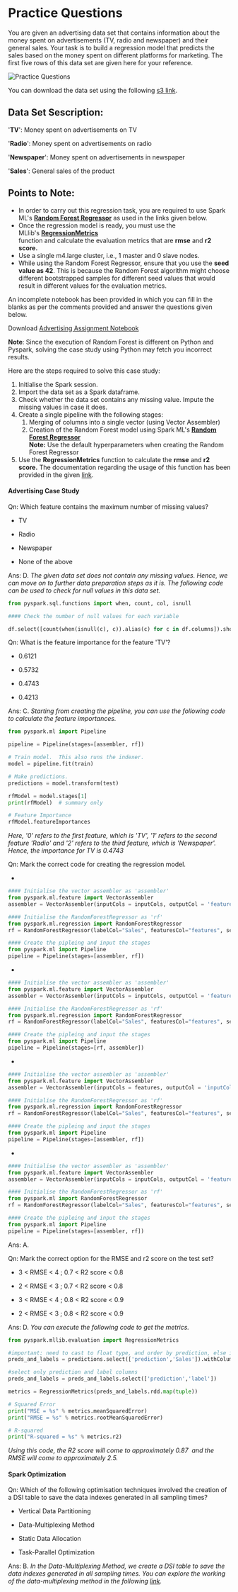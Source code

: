 # Practice Questions

You are given an advertising data set that contains information about the money spent on advertisements (TV, radio and newspaper) and their general sales. Your task is to build a regression model that predicts the sales based on the money spent on different platforms for marketing. The first five rows of this data set are given here for your reference.

![Practice Questions](https://i.ibb.co/HhNT5Mc/Practice-Questions.png)

You can download the data set using the following [s3 link](https://advertising-dataset-ml.s3.amazonaws.com/Advertising.csv).

## **Data Set Sescription:**

'**TV**': Money spent on advertisements on TV

'**Radio**': Money spent on advertisements on radio

'**Newspaper**': Money spent on advertisements in newspaper

'**Sales**': General sales of the product

## **Points to Note:**

-   In order to carry out this regression task, you are required to use Spark ML's **[Random Forest Regressor](https://spark.apache.org/docs/latest/ml-classification-regression.html#random-forest-regression)** as used in the links given below.
-   Once the regression model is ready, you must use the MLlib's **[RegressionMetrics](https://spark.apache.org/docs/2.2.0/mllib-evaluation-metrics.html#regression-model-evaluation)**   
    function and calculate the evaluation metrics that are **rmse** and **r2 score.**
-   Use a single m4.large cluster, i.e., 1 master and 0 slave nodes.
-   While using the Random Forest Regressor, ensure that you use the **seed value as 42**. This is because the Random Forest algorithm might choose different bootstrapped samples for different seed values that would result in different values for the evaluation metrics.

An incomplete notebook has been provided in which you can fill in the blanks as per the comments provided and answer the questions given below. 

Download [Advertising Assignment Notebook](Advertising_Case_Study.ipynb)

**Note**: Since the execution of Random Forest is different on Python and Pyspark, solving the case study using Python may fetch you incorrect results. 

Here are the steps required to solve this case study: 

1.  Initialise the Spark session.
2.  Import the data set as a Spark dataframe.
3.  Check whether the data set contains any missing value. Impute the missing values in case it does.
4.  Create a single pipeline with the following stages: 
    1.  Merging of columns into a single vector (using Vector Assembler)
    2.  Creation of the Random Forest model using Spark ML's **[Random Forest Regressor](https://spark.apache.org/docs/latest/ml-classification-regression.html#random-forest-regression)  
        Note:** Use the default hyperparameters when creating the Random Forest Regressor
5.  Use the **RegressionMetrics** function to calculate the **rmse** and **r2 score.** The documentation regarding the usage of this function has been provided in the given [link](http://spark.apache.org/docs/2.2.0/mllib-evaluation-metrics.html#regression-model-evaluation).

#### Advertising Case Study

Qn: Which feature contains the maximum number of missing values?

- TV

- Radio

- Newspaper

- None of the above

Ans: D. *The given data set does not contain any missing values. Hence, we can move on to further data preparation steps as it is. The following code can be used to check for null values in this data set.*

```python
from pyspark.sql.functions import when, count, col, isnull

#### Check the number of null values for each variable

df.select([count(when(isnull(c), c)).alias(c) for c in df.columns]).show()
```

Qn: What is the feature importance for the feature 'TV'?

- 0.6121

- 0.5732

- 0.4743

- 0.4213

Ans: C. *Starting from creating the pipeline, you can use the following code to calculate the feature importances.*

```python
from pyspark.ml import Pipeline

pipeline = Pipeline(stages=[assembler, rf])

# Train model.  This also runs the indexer.
model = pipeline.fit(train)

# Make predictions.
predictions = model.transform(test)

rfModel = model.stages[1]
print(rfModel)  # summary only

# Feature Importance
rfModel.featureImportances
```

*Here, '0' refers to the first feature, which is 'TV', '1' refers to the second feature 'Radio' and '2' refers to the third feature, which is 'Newspaper'. Hence, the importance for TV is 0.4743*

Qn: Mark the correct code for creating the regression model.

- 
```python
#### Initialise the vector assembler as 'assembler'
from pyspark.ml.feature import VectorAssembler
assembler = VectorAssembler(inputCols = inputCols, outputCol = 'features')

#### Initialise the RandomForestRegressor as 'rf'
from pyspark.ml.regression import RandomForestRegressor
rf = RandomForestRegressor(labelCol="Sales", featuresCol="features", seed = 42)

#### Create the pipleing and input the stages
from pyspark.ml import Pipeline
pipeline = Pipeline(stages=[assembler, rf])
```

- 
```python
#### Initialise the vector assembler as 'assembler'
from pyspark.ml.feature import VectorAssembler
assembler = VectorAssembler(inputCols = inputCols, outputCol = 'features')

#### Initialise the RandomForestRegressor as 'rf'
from pyspark.ml.regression import RandomForestRegressor
rf = RandomForestRegressor(labelCol="Sales", featuresCol="features", seed = 42)

#### Create the pipleing and input the stages
from pyspark.ml import Pipeline
pipeline = Pipeline(stages=[rf, assembler])
```

- 
```python
#### Initialise the vector assembler as 'assembler'
from pyspark.ml.feature import VectorAssembler
assembler = VectorAssembler(inputCols = features, outputCol = 'inputCols ')

#### Initialise the RandomForestRegressor as 'rf'
from pyspark.ml.regression import RandomForestRegressor
rf = RandomForestRegressor(labelCol="Sales", featuresCol="features", seed = 42)

#### Create the pipleing and input the stages
from pyspark.ml import Pipeline
pipeline = Pipeline(stages=[assembler, rf])
```
- 
```python
#### Initialise the vector assembler as 'assembler'
from pyspark.ml.feature import VectorAssembler
assembler = VectorAssembler(inputCols = inputCols, outputCol = 'features')

#### Initialise the RandomForestRegressor as 'rf'
from pyspark.ml import RandomForestRegressor
rf = RandomForestRegressor(labelCol="Sales", featuresCol="features", seed = 42)

#### Create the pipleing and input the stages
from pyspark.ml import Pipeline
pipeline = Pipeline(stages=[assembler, rf])
```

Ans: A.

Qn: Mark the correct option for the RMSE and r2 score on the test set?

- 3 < RMSE < 4  ;  0.7 < R2 score < 0.8

- 2 < RMSE < 3  ;  0.7 < R2 score < 0.8

- 3 < RMSE < 4  ;  0.8 < R2 score < 0.9

- 2 < RMSE < 3  ;  0.8 < R2 score < 0.9

Ans: D. *You can execute the following code to get the metrics.*

```python
from pyspark.mllib.evaluation import RegressionMetrics

#important: need to cast to float type, and order by prediction, else it won't work:
preds_and_labels = predictions.select(['prediction','Sales']).withColumn('label', F.col('Sales').cast(FloatType())).orderBy('prediction')

#select only prediction and label columns
preds_and_labels = preds_and_labels.select(['prediction','label'])

metrics = RegressionMetrics(preds_and_labels.rdd.map(tuple))

# Squared Error
print("MSE = %s" % metrics.meanSquaredError)
print("RMSE = %s" % metrics.rootMeanSquaredError)

# R-squared
print("R-squared = %s" % metrics.r2)
```

*Using this code, the R2 score will come to approximately 0.87  and the RMSE will come to approximately 2.5.*

#### Spark Optimization

Qn: Which of the following optimisation techniques involved the creation of a DSI table to save the data indexes generated in all sampling times? 

- Vertical Data Partitioning

- Data-Multiplexing Method

- Static Data Allocation

- Task-Parallel Optimization

Ans: B. *In the Data-Multiplexing Method, we create a DSI table to save the data indexes generated in all sampling times. You can explore the working of the data-multiplexing method in the following [link](https://arxiv.org/pdf/1810.07748.pdf).*
